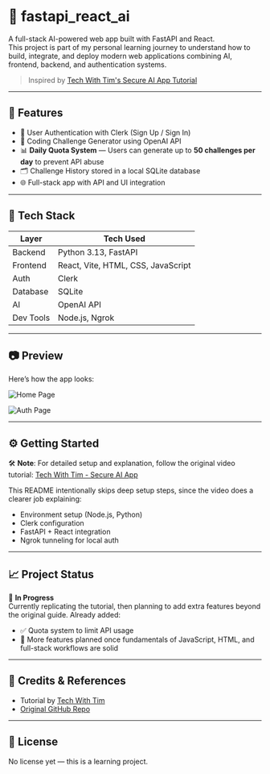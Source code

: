 # 🚀 fastapi_react_ai

A full-stack AI-powered web app built with FastAPI and React.  
This project is part of my personal learning journey to understand how to build, integrate, and deploy modern web applications combining AI, frontend, backend, and authentication systems.

> Inspired by [Tech With Tim's Secure AI App Tutorial](https://www.youtube.com/watch?v=13tMEW8r6C0)

---

## 📌 Features

- 🔐 User Authentication with Clerk (Sign Up / Sign In)
- 🧠 Coding Challenge Generator using OpenAI API
- 📊 **Daily Quota System** — Users can generate up to **50 challenges per day** to prevent API abuse
- 🗂️ Challenge History stored in a local SQLite database
- 🌐 Full-stack app with API and UI integration

---

## 🧰 Tech Stack

| Layer        | Tech Used                         |
|--------------|-----------------------------------|
| Backend      | Python 3.13, FastAPI              |
| Frontend     | React, Vite, HTML, CSS, JavaScript |
| Auth         | Clerk                             |
| Database     | SQLite                            |
| AI           | OpenAI API                        |
| Dev Tools    | Node.js, Ngrok                    |

---

## 📷 Preview

Here’s how the app looks:

![Home Page](./screenshots/home.jpg)  


![Auth Page](./screenshots/auth.jpg)  

---

## ⚙️ Getting Started

🛠 **Note**: For detailed setup and explanation, follow the original video tutorial:
[Tech With Tim - Secure AI App](https://www.youtube.com/watch?v=13tMEW8r6C0)

This README intentionally skips deep setup steps, since the video does a clearer job explaining:

- Environment setup (Node.js, Python)
- Clerk configuration
- FastAPI + React integration
- Ngrok tunneling for local auth

---

## 📈 Project Status

🚧 **In Progress**  
Currently replicating the tutorial, then planning to add extra features beyond the original guide. Already added:

- ✅ Quota system to limit API usage
- 🔄 More features planned once fundamentals of JavaScript, HTML, and full-stack workflows are solid

---

## 🙌 Credits & References

- Tutorial by [Tech With Tim](https://www.youtube.com/watch?v=13tMEW8r6C0)  
- [Original GitHub Repo](https://github.com/techwithtim/SecureAIApp)

---

## 📄 License

No license yet — this is a learning project.
